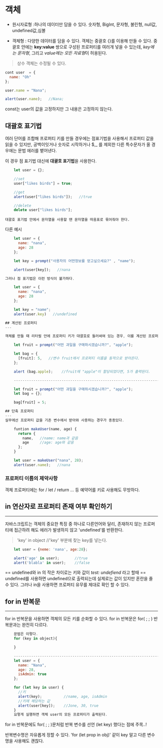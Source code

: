 # 객체

- 원시자료형
:하나의 데이터만 담을 수 있다. 
숫자형, BigInt, 문자형, 불린형, null값, undefined값,심볼

- 객체형
: 다양한 데이터를 담을 수 있다.
객체는 중괄호 {}를 이용해 만들 수 있다. 중괄호 안에는 **key:value** 쌍으로 구성된 프로퍼티를 여러개 넣을 수 있는데, *key에는 문자형*, 그리고 *value에는 모든 자료형*이 허용된다.

> 상수 객체는 수정될 수 있다.
```javascript
cont user  = {
  name: "Oh"
};

user.name = "Nana";

alert(user.name);   //Nana;
```

const는 user의 값을 고정하지만 그 내용은 고정하지 않는다.

## 대괄호 표기법

여러 단어를 조합해 프로퍼티 키를 만들 경우에는 점표기법을 사용해서 프로퍼티 값을 읽을 수 있지만, 공백이잇거나 숫자로 시작하거나 $,_ 를 제외한 다른 특수문자가 올 경우에는 문법 에러를 뱉어낸다.

이 경우 점 표기법 대신에 **대괄호 표기법**을 사용한다.

```javascript
    let user = {};

    //set
    user["likes birds"] = true;

    //get
    alert(user["likes birds"]);   //true

    //delete
    delete user["likes birds"];
```

    대괄호 표기법 안에서 문자열을 사용할 땐 문자열을 따옴표로 묶어줘야 한다.

다른 예시

```javascript
    let user = {
      name: "nana",
      age: 28
    };

    let key = prompt("사용자의 어떤정보를 얻고싶으세요?" , "name");

    alert(user[key]);   //nana

그러나 점 표기법은 이런 방식이 불가하다.

    let user = {
      name: "nana",
      age: 28
    };

    let key = "name";
    alert(user.key)   //undefined

## 계산된 프로퍼티
---

객체를 만들 때 리터럴 안에 프로퍼티 키가 대괄호로 둘러싸여 있는 경우, 이를 계산된 프로퍼티라고 부른다.

    let fruit = prompt("어떤 과일을 구매하시겠습니까?", "apple");

    let bag = {
      [fruit]: 5,   //변수 fruit에서 프로퍼티 이름을 동적으로 받아온다.
    };

    alert (bag.apple);    //fruit에 "apple"이 할당되었다면, 5가 출력된다.

    ----------------------------------------------------------------------

    let fruit = prompt("어떤 과일을 구매하시겠습니까?", "apple");
    let bag = {};

    bag[fruit] = 5;

## 단축 프로퍼티
---
실무에선 프로퍼티 값을 기존 변수에서 받아와 사용하는 경우가 종종있다.

    funtion makeUser(name, age) {
      return {
        name,   //name: name과 같음
        age     //age: age와 같음
      };
    }

    let user = makeUser("nana", 28);
    alert(user.name);   //nana
```

### 프로퍼티 이름의 제약사항

객체 프로퍼티에는 for / let / return ... 등 예약어를 키로 사용해도 무방하다.

## in 연산자로 프로퍼티 존재 여부 확인하기
---
자바스크립트는 객체의 중요한 특징 중 하나로 다른언어와 달리, 존재하지 않는 프로퍼티에 접근하려 해도 에러가 발생하지 않고 'undefined'를 반환한다.

> 'key' in object   //'key' 부분에 찾는 key를 넣는다.

```javascript
    let user = {neme: 'nana', age:28};

    alert('age' in user);       //true
    alert('blabla' in user);    //false
```

== undefined와 in 의 작은 차이로는
키와 값이 *test: undefiend* 라고 할때 == undefined를 사용하면 undefined으로 출력되는데 실제로는 값이 있지만 혼란을 줄 수 있다.
그러나 in을 사용하면 프로퍼티 유무를 제대로 확인 할 수 있다.

## for in 반복문
---
for in 반복문을 사용하면 객체의 모든 키를 순화할 수 있다.
for in 반복문은 for( ; ; ) 반복문과는 완전히 다르다.

```javascript
    문법은 이렇다.
    for (key in object){

    }

    --------------------------------------------------------------------
    let user = {
      name: "Nana",
      age: 28,
      isAdmin: true
    };

    for (let key in user) {
      //키
      alert(key);          //name, age, isAdmin
      //키에 해당하는 값
      alert(user[key]);    //Jone, 30, true 
    }
    요렇게 실행하면 객체 user의 모든 프로퍼티가 출력된다.
```

for in 반복문에도 for( ; ; )문처럼 반복 변수를 선언 (let key) 했다는 점에 주목..!

반복변수명은 자유롭게 정할 수 있다. 'for (let prop in obj)' 같이 key 말고 다른 변수명을 사용해도 괜찮다.



